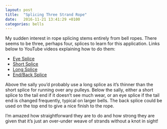```yaml
---
layout: post
title:  "Splicing Three Strand Rope"
date:   2016-11-21 13:41:29 +0100
categories: bells
---
```

My sudden interest in rope splicing stems entirely from bell ropes. There seems to be three, perhaps four, splices to learn for this application. Links below to YouTube videos explaining how to do them:

* [Eye Splice](https://youtu.be/QeYBkMCQ8WY)
* [Short Splice](https://youtu.be/PFFeDH2u7E0)
* [Long Splice](https://youtu.be/sN-cnO8Fqrc)
* [End/Back Splice](https://youtu.be/bRjqMKLS99A)

Above the sally you’d probably use a long splice as it’s thinner than the short splice for running over any pulleys. Below the sally, either a short splice to the tail end if it doesn’t see much wear, or an eye splice if the tail end is changed frequently, typical on larger bells. The back splice could be used on the top end to give a nice finish to the rope.

I’m amazed how straightforward they are to do and how strong they are given that it’s just an over-under weave of strands without a knot in sight!

